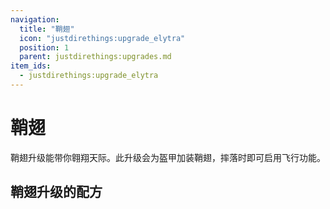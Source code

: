 ```yaml
---
navigation:
  title: "鞘翅"
  icon: "justdirethings:upgrade_elytra"
  position: 1
  parent: justdirethings:upgrades.md
item_ids:
  - justdirethings:upgrade_elytra
---
```


# 鞘翅

鞘翅升级能带你翱翔天际。此升级会为盔甲加装鞘翅，摔落时即可启用飞行功能。

## 鞘翅升级的配方



<Recipe id="justdirethings:upgrade_elytra" />

